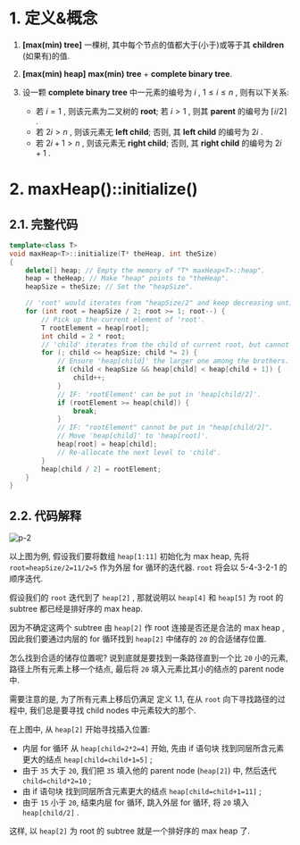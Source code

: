 # 1. 定义&概念

1. **[max(min) tree]** 一棵树, 其中每个节点的值都大于(小于)或等于其 **children** (如果有)的值.  

2. **[max(min) heap]** **max(min) tree** + **complete binary tree**. 

3. 设一颗 **complete binary tree** 中一元素的编号为 $i$ , $1 \leq i \leq n$ , 则有以下关系:
    - 若 $i = 1$ , 则该元素为二叉树的 **root**; 若 $i>1$ , 则其 **parent** 的编号为 $\lceil i/2 \rceil$ .
    - 若 $2i>n$ , 则该元素无 **left child**; 否则, 其 **left child** 的编号为 $2i$ .
    - 若 $2i+1>n$ , 则该元素无 **right child**; 否则, 其 **right child** 的编号为 $2i+1$ .
    
# 2. maxHeap()::initialize()

## 2.1. 完整代码

```cpp
template<class T>
void maxHeap<T>::initialize(T* theHeap, int theSize)
{
    delete[] heap; // Empty the memory of "T* maxHeap<T>::heap".
    heap = theHeap; // Make "heap" points to "theHeap".
    heapSize = theSize; // Set the "heapSize".

    // 'root' would iterates from "heapSize/2" and keep decreasing until reaches real root.
    for (int root = heapSize / 2; root >= 1; root--) {
        // Pick up the current element of 'root'.
        T rootElement = heap[root];
        int child = 2 * root;
        // 'child' iterates from the child of current root, but cannot be larger than 'heapSize'.
        for (; child <= heapSize; child *= 2) {
            // Ensure 'heap[child]' the larger one among the brothers.
            if (child < heapSize && heap[child] < heap[child + 1]) {
                child++;
            }
            // IF: 'rootElement' can be put in 'heap[child/2]'.
            if (rootElement >= heap[child]) {
                break;
            }
            // IF: "rootElement" cannot be put in "heap[child/2]".
            // Move 'heap[child]' to 'heap[root]'.
            heap[root] = heap[child];
            // Re-allocate the next level to 'child'.
        }
        heap[child / 2] = rootElement;
    }
}
```

## 2.2. 代码解释

![p-2](C:\Users\james\.Project\DSA-Learning\DSAA-in-Cpp-Sartaj-Sahni\12_PriorityQueue\image\p-2.jpg)

以上图为例, 假设我们要将数组 `heap[1:11]` 初始化为 max heap, 先将 `root=heapSize/2=11/2=5` 作为外层 for 循环的迭代器. `root` 将会以 5-4-3-2-1 的顺序迭代.

假设我们的 `root` 迭代到了 `heap[2]` , 那就说明以 `heap[4]` 和 `heap[5]` 为 root 的 subtree 都已经是排好序的 max heap.

因为不确定这两个 subtree 由 `heap[2]` 作 root 连接是否还是合法的 max heap , 因此我们要通过内层的 for 循环找到 `heap[2]` 中储存的 `20` 的合适储存位置.

怎么找到合适的储存位置呢? 说到底就是要找到一条路径直到一个比 `20` 小的元素, 路径上所有元素上移一个结点, 最后将 `20` 填入元素比其小的结点的 parent node 中.

需要注意的是, 为了所有元素上移后仍满足 定义 1.1, 在从 `root` 向下寻找路径的过程中, 我们总是要寻找 child nodes 中元素较大的那个.

在上图中, 从 `heap[2]` 开始寻找插入位置:

- 内层 for 循环 从 `heap[child=2*2=4]` 开始, 先由 if 语句块 找到同层所含元素更大的结点 `heap[child=child+1=5]` ;
- 由于 `35` 大于 `20`, 我们把 `35` 填入他的 parent node (`heap[2]`) 中, 然后迭代 `child=child*2=10` ;
- 由 if 语句块 找到同层所含元素更大的结点 `heap[child=child+1=11]` ;
- 由于 `15` 小于 `20`, 结束内层 for 循环, 跳入外层 for 循环, 将 `20` 填入 `heap[child/2]` .

这样, 以 `heap[2]` 为 root 的 subtree 就是一个排好序的 max heap 了.



